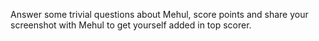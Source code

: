 Answer some trivial questions about Mehul, score points and share your screenshot with Mehul to get yourself added in top scorer. 